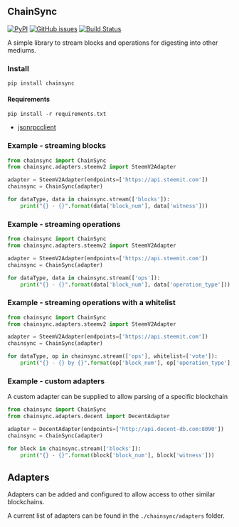 ## ChainSync

[![PyPI](https://img.shields.io/pypi/v/chainsync.svg)](https://github.com/aaroncox/chainsync)
[![GitHub issues](https://img.shields.io/github/issues/aaroncox/chainsync.svg)](https://github.com/aaroncox/chainsync/issues)
[![Build Status](https://travis-ci.org/aaroncox/chainsync.svg?branch=master)](https://travis-ci.org/aaroncox/chainsync)

A simple library to stream blocks and operations for digesting into other mediums.

### Install

`pip install chainsync`


#### Requirements

`pip install -r requirements.txt`

- [jsonrpcclient](https://github.com/bcb/jsonrpcclient)

### Example - streaming blocks

``` python
from chainsync import ChainSync
from chainsync.adapters.steemv2 import SteemV2Adapter

adapter = SteemV2Adapter(endpoints=['https://api.steemit.com'])
chainsync = ChainSync(adapter)

for dataType, data in chainsync.stream(['blocks']):
    print("{} - {}".format(data['block_num'], data['witness']))
```

### Example - streaming operations

``` python
from chainsync import ChainSync
from chainsync.adapters.steemv2 import SteemV2Adapter

adapter = SteemV2Adapter(endpoints=['https://api.steemit.com'])
chainsync = ChainSync(adapter)

for dataType, data in chainsync.stream(['ops']):
    print("{} - {}".format(data['block_num'], data['operation_type']))
```

### Example - streaming operations with a whitelist

``` python
from chainsync import ChainSync
from chainsync.adapters.steemv2 import SteemV2Adapter

adapter = SteemV2Adapter(endpoints=['https://api.steemit.com'])
chainsync = ChainSync(adapter)

for dataType, op in chainsync.stream(['ops'], whitelist=['vote']):
    print("{} - {} by {}".format(op['block_num'], op['operation_type'], op['voter']))
```

### Example - custom adapters

A custom adapter can be supplied to allow parsing of a specific blockchain

``` python
from chainsync import ChainSync
from chainsync.adapters.decent import DecentAdapter

adapter = DecentAdapter(endpoints=['http://api.decent-db.com:8090'])
chainsync = ChainSync(adapter)

for block in chainsync.stream(['blocks']):
    print("{} - {}".format(block['block_num'], block['witness']))
```

## Adapters

Adapters can be added and configured to allow access to other similar blockchains.

A current list of adapters can be found in the `./chainsync/adapters` folder.

